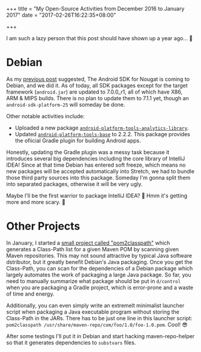 +++
title = "My Open-Source Activities from December 2016 to January 2017"
date = "2017-02-26T16:22:35+08:00"

+++

I am such a lazy person that this post should have shown up a year ago... 🤧

Debian
======

As my [previous post](/post/my-open-source-activities-in-september-2016) suggested, The Android SDK for Nougat is coming to Debian, and we did it. As of today, all SDK packages except for the target framework (`android.jar`) are updated to 7.0.0_r1, all of which have X86, ARM & MIPS builds. There is no plan to update them to 7.1.1 yet, though an `android-sdk-platform-25` will someday be done.

Other notable activities include:

  * Uploaded a new package [`android-platform-tools-analytics-library`](https://tracker.debian.org/pkg/android-platform-tools-analytics-library).
  * Updated [`android-platform-tools-base`](https://tracker.debian.org/pkg/android-platform-tools-base) to 2.2.2. This package provides the ofiicial Gradle plugin for building Android apps.

Honestly, updating the Gradle plugin was a messy task because it introduces several big dependencies including the core library of IntelliJ IDEA! Since at that time Debian has entered soft freeze, which means no new packages will be accepted automatically into Stretch, we had to bundle those third party sources into this package. Someday I'm gonna split them into separated packages, otherwise it will be very ugly.

Maybe I'll be the first warrior to package IntelliJ IDEA? 🤔 Hmm it's getting more and more scary. 🤧

Other Projects
==============

In January, I started a [small project called "pom2classpath"](https://github.com/seamlik/pom2classpath) which generates a Class-Path list for a given Maven POM by scanning given Maven repositories. This may not sound attractive by typical Java software dstributor, but it greatly benefit Debian's Java packaging. Once you get the Class-Path, you can scan for the dependencies of a Debian package which largely automates the work of packaging a large Java package. So far, you need to manually summarize what package should be put in `d/control` when you are packaging a Gradle project, which is error-prone and a waste of time and energy.

Additionally, you can even simply write an extremelt minimalist launcher script when packaging a Java executable program without storing the Class-Path in the JARs. There has to be just one line in this launcher script: `pom2classpath /usr/share/maven-repo/com/foo/1.0/foo-1.0.pom`. Cool! 😎

After some testings I'll put it in Debian and start hacking maven-repo-helper so that it generates dependencies to `substvars` files.